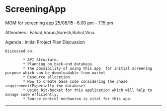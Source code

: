 # ScreeningApp
MOM for screening app
25/08/15  : 6.00 pm - 7.15 pm

Attendees : Fahad,Varun,Suresh,Rahul,Vinu.

Agenda    : Initial Project Plan Discussion

    Discussed on:

            * API Structure.
            * Planning on back-end database.
            * The possibility of using this app  for initial screening purpose which can be downloadable from market
            * Resource allocation.
            * How to create base code considering the phase requirement(Especially the database)
            * Using bit-bucket for this application which will help to manage code efficiently.
            * Source control mechanism is vital for this app.
*********************************************************************************************************************
